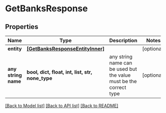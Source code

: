 # GetBanksResponse


## Properties
Name | Type | Description | Notes
------------ | ------------- | ------------- | -------------
**entity** | [**[GetBanksResponseEntityInner]**](GetBanksResponseEntityInner.md) |  | [optional] 
**any string name** | **bool, dict, float, int, list, str, none_type** | any string name can be used but the value must be the correct type | [optional]

[[Back to Model list]](../README.md#documentation-for-models) [[Back to API list]](../README.md#documentation-for-api-endpoints) [[Back to README]](../README.md)


